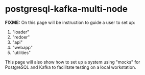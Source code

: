 # postgresql-kafka-multi-node

**FIXME:**
On this page will be instruction to guide a user to set up:

1. "loader"
1. "redoer"
1. "api"
1. "webapp"
1. "utilities"


This page will also show how to set up a system using "mocks" for PostgreSQL and Kafka
to facilitate testing on a local workstation.
